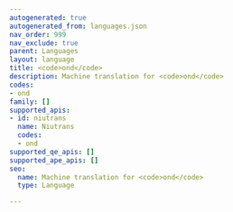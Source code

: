 ```yaml
---
autogenerated: true
autogenerated_from: languages.json
nav_order: 999
nav_exclude: true
parent: Languages
layout: language
title: <code>ond</code>
description: Machine translation for <code>ond</code>
codes:
- ond
family: []
supported_apis:
- id: niutrans
  name: Niutrans
  codes:
  - ond
supported_qe_apis: []
supported_ape_apis: []
seo:
  name: Machine translation for <code>ond</code>
  type: Language

---
```


